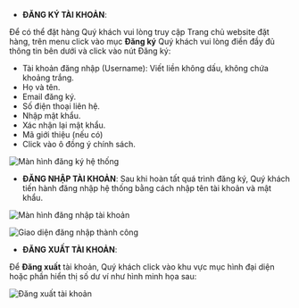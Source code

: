 - **ĐĂNG KÝ TÀI KHOẢN**:

Để có thể đặt hàng Quý khách vui lòng truy cập Trang chủ website đặt hàng, trên menu click vào mục **Đăng ký**
Quý khách vui lòng điền đầy đủ thông tin bên dưới và click vào nút Đăng ký:
  + Tài khoản đăng nhập (Username): Viết liền không dấu, không chứa khoảng trắng.
  + Họ và tên.
  + Email đăng ký.
  + Số điện thoại liên hệ.
  + Nhập mật khẩu.
  + Xác nhận lại mật khẩu.
  + Mã giới thiệu (nếu có)
  + Click vào ô đồng ý chính sách.

![Màn hình đăng ký hệ thống](https://user-images.githubusercontent.com/73226975/99615643-5a8df300-2a4e-11eb-99a5-5f0ac90fe07d.png)

- **ĐĂNG NHẬP TÀI KHOẢN**:
Sau khi hoàn tất quá trình đăng ký, Quý khách tiến hành đăng nhập hệ thống bằng cách nhập tên tài khoản và mật khẩu.

![Màn hình đăng nhập tài khoản](https://user-images.githubusercontent.com/73226975/99616329-9e352c80-2a4f-11eb-900f-71e5a635b363.png)

![Giao diện đăng nhập thành công](https://user-images.githubusercontent.com/73226975/99618718-75636600-2a54-11eb-8cad-8aba902f7f62.png)

- **ĐĂNG XUẤT TÀI KHOẢN**:

Để **Đăng xuất** tài khoản, Quý khách click vào khu vực mục hình đại diện hoặc phần hiển thị số dư ví như hình minh họa sau:

![Đăng xuất tài khoản](https://user-images.githubusercontent.com/73226975/103862249-5054b080-50f1-11eb-9dc6-987df77e5c10.png)
